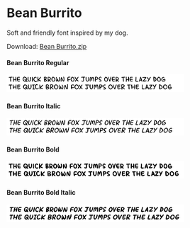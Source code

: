 
# Bean Burrito
Soft and friendly font inspired by my dog.

Download: [Bean Burrito.zip](https://github.com/saraoswald/fonts/blob/master/ZIP/Bean%20Burrito.zip)

#### Bean Burrito Regular

<img src="./Resources/Samples/Bean Burrito-Regular.svg" width="400px">

#### Bean Burrito Italic

<img src="./Resources/Samples/Bean Burrito-Italic.svg" width="400px">

#### Bean Burrito Bold

<img src="./Resources/Samples/Bean Burrito-Bold.svg" width="400px">

#### Bean Burrito Bold Italic

<img src="./Resources/Samples/Bean Burrito-Bold Italic.svg" width="400px">
